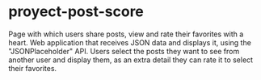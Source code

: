 # proyect-post-score
Page with which users share posts, view and rate their favorites with a heart.   Web application that receives JSON data and displays it, using the "JSONPlaceholder" API. Users select the posts they want to see from another user and display them, as an extra detail they can rate it to select their favorites.
